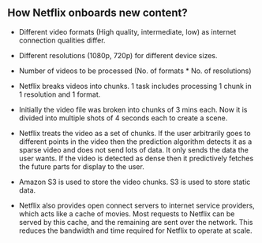 ## How Netflix onboards new content?

- Different video formats (High quality, intermediate, low) as internet connection qualities differ.

- Different resolutions (1080p, 720p) for different device sizes.

- Number of videos to be processed (No. of formats * No. of resolutions)

- Netflix breaks videos into chunks. 1 task includes processing 1 chunk in 1 resolution and 1 format.

- Initially the video file was broken into chunks of 3 mins each. Now it is divided into multiple shots of 4 seconds each to create a scene.

- Netflix treats the video as a set of chunks. If the user arbitrarily goes to different points in the video then the prediction algorithm detects it as a sparse video and does not send lots of data. It only sends the data the user wants. If the video is detected as dense then it predictively fetches the future parts for display to the user.

- Amazon S3 is used to store the video chunks. S3 is used to store static data.

- Netflix also provides open connect servers to internet service providers, which acts like a cache of movies. Most requests to Netflix can be served by this cache, and the remaining are sent over the network. This reduces the bandwidth and time required for Netflix to operate at scale.